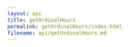 ```yaml
---
layout: api
title: getOrdinalHours
permalink: getOrdinalHours/index.html
filename: api/getOrdinalHours.md
---
```

